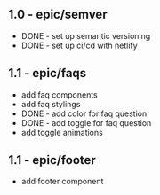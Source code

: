 ## 1.0 - epic/semver

- DONE - set up semantic versioning
- DONE - set up ci/cd with netlify

## 1.1 - epic/faqs

- add faq components
- add faq stylings
- DONE - add color for faq question
- DONE - add toggle for faq question
- add toggle animations

## 1.1 - epic/footer

- add footer component
